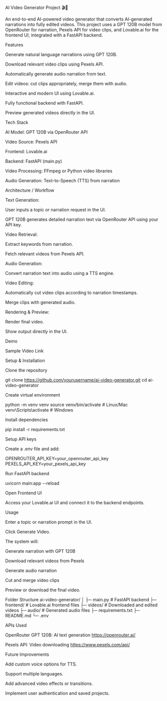 AI Video Generator Project 🎬🤖

An end-to-end AI-powered video generator that converts AI-generated narrations into fully edited videos. This project uses a GPT 120B model from OpenRouter for narration, Pexels API for video clips, and Lovable.ai for the frontend UI, integrated with a FastAPI backend.

Features

Generate natural language narrations using GPT 120B.

Download relevant video clips using Pexels API.

Automatically generate audio narration from text.

Edit videos: cut clips appropriately, merge them with audio.

Interactive and modern UI using Lovable.ai.

Fully functional backend with FastAPI.

Preview generated videos directly in the UI.

Tech Stack

AI Model: GPT 120B via OpenRouter API

Video Source: Pexels API

Frontend: Lovable.ai

Backend: FastAPI (main.py)

Video Processing: FFmpeg or Python video libraries

Audio Generation: Text-to-Speech (TTS) from narration

Architecture / Workflow

Text Generation:

User inputs a topic or narration request in the UI.

GPT 120B generates detailed narration text via OpenRouter API using your API key.

Video Retrieval:

Extract keywords from narration.

Fetch relevant videos from Pexels API.

Audio Generation:

Convert narration text into audio using a TTS engine.

Video Editing:

Automatically cut video clips according to narration timestamps.

Merge clips with generated audio.

Rendering & Preview:

Render final video.

Show output directly in the UI.

Demo

Sample Video Link

Setup & Installation

Clone the repository

git clone https://github.com/yourusername/ai-video-generator.git
cd ai-video-generator


Create virtual environment

python -m venv venv
source venv/bin/activate   # Linux/Mac
venv\Scripts\activate      # Windows


Install dependencies

pip install -r requirements.txt


Setup API keys

Create a .env file and add:

OPENROUTER_API_KEY=your_openrouter_api_key
PEXELS_API_KEY=your_pexels_api_key


Run FastAPI backend

uvicorn main:app --reload


Open Frontend UI

Access your Lovable.ai UI and connect it to the backend endpoints.

Usage

Enter a topic or narration prompt in the UI.

Click Generate Video.

The system will:

Generate narration with GPT 120B

Download relevant videos from Pexels

Generate audio narration

Cut and merge video clips

Preview or download the final video.

Folder Structure
ai-video-generator/
│
├─ main.py                 # FastAPI backend
├─ frontend/               # Lovable.ai frontend files
├─ videos/                 # Downloaded and edited videos
├─ audio/                  # Generated audio files
├─ requirements.txt
├─ README.md
└─ .env

APIs Used

OpenRouter GPT 120B: AI text generation
https://openrouter.ai/

Pexels API: Video downloading
https://www.pexels.com/api/

Future Improvements

Add custom voice options for TTS.

Support multiple languages.

Add advanced video effects or transitions.

Implement user authentication and saved projects.
